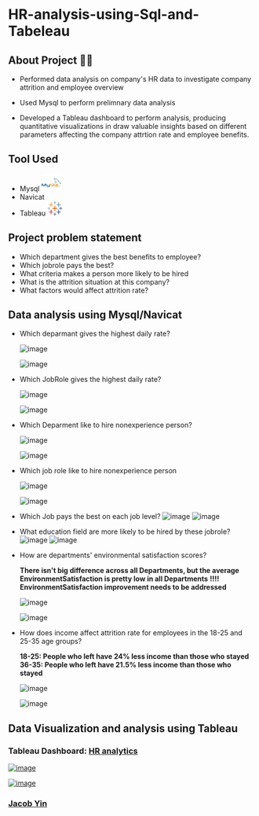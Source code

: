# HR-analysis-using-Sql-and-Tabeleau

## About Project 👨‍💻

- Performed data analysis on company's HR data to investigate company attrition and employee overview

- Used Mysql to perform prelimnary data analysis

- Developed a Tableau dashboard to perform analysis, producing quantitative visualizations in  draw valuable insights based on different parameters affecting the company attrtion rate and employee benefits.

## Tool Used
- Mysql <img src="https://raw.githubusercontent.com/devicons/devicon/master/icons/mysql/mysql-original-wordmark.svg" alt="mysql" width="40" height="35"/>
- Navicat
- Tableau <img src="https://raw.githubusercontent.com/mrankitgupta/mrankitgupta/a768d6bf0a001f03327578ae12f8867e4056cbaf/tableau-software.svg" alt="tableau" width="30" height="30"/>

## Project problem statement
- Which department gives the best benefits to employee?
- Which jobrole pays the best?
- What criteria  makes a person more likely to be hired
- What is the attrition situation at this company?
- What factors would affect attrition rate?

## Data analysis using Mysql/Navicat

- Which deparmant gives the highest daily rate?

   ![image](https://github.com/jyin16/HR-analysis-using-Sql-and-Tabeleau/assets/160368135/2331de07-754a-4d42-8aad-8c17a09b4331)
  
   ![image](https://github.com/jyin16/HR-analysis-using-Sql-and-Tabeleau/assets/160368135/ab304bcb-6c77-4899-9314-393f93b06e2b)

- Which JobRole gives the highest daily rate?

   ![image](https://github.com/jyin16/HR-analysis-using-Sql-and-Tabeleau/assets/160368135/ff92c705-5f4f-4722-876d-fcf5c0a0ebb3)
  
   ![image](https://github.com/jyin16/HR-analysis-using-Sql-and-Tabeleau/assets/160368135/0e012537-dde2-467d-83a0-edc7ca5d8a4e)

- Which Deparment like to hire nonexperience person?

   ![image](https://github.com/jyin16/HR-analysis-using-Sql-and-Tabeleau/assets/160368135/5598de73-3900-4c01-9a2d-a700be0c7040)
  
   ![image](https://github.com/jyin16/HR-analysis-using-Sql-and-Tabeleau/assets/160368135/a44e0cf3-92dc-42c8-807a-7a72901244ea)

- Which job role like to hire nonexperience person

   ![image](https://github.com/jyin16/HR-analysis-using-Sql-and-Tabeleau/assets/160368135/f6290e91-b773-4b60-9892-47b704dac6ee)
  
   ![image](https://github.com/jyin16/HR-analysis-using-Sql-and-Tabeleau/assets/160368135/cb146c86-c3e2-4a44-a06d-44f2b0266de9)

- Which Job pays the best on each job level?
![image](https://github.com/jyin16/HR-analysis-using-Sql-and-Tabeleau/assets/160368135/61c01053-dcd8-4f56-b4e0-eb23a349150e)
![image](https://github.com/jyin16/HR-analysis-using-Sql-and-Tabeleau/assets/160368135/b5a7579a-ebce-4442-a47e-43c445829323)

- What education field are more likely to be hired by these jobrole?
![image](https://github.com/jyin16/HR-analysis-using-Sql-and-Tabeleau/assets/160368135/2099eac3-7ab8-4084-aecc-25cb2e144862)
![image](https://github.com/jyin16/HR-analysis-using-Sql-and-Tabeleau/assets/160368135/f4b41100-c2b5-42f8-b6ca-1cafa4ec3696)

- How are departments' environmental satisfaction scores?

  **There isn't big difference across all Departments, but the average EnvironmentSatisfaction is pretty low in all Departments**
  **!!!! EnvironmentSatisfaction improvement needs to be addressed**
   
  ![image](https://github.com/jyin16/HR-analysis-using-Sql-and-Tabeleau/assets/160368135/9337f529-d1e2-4d15-b9a8-79c928170421)

  ![image](https://github.com/jyin16/HR-analysis-using-Sql-and-Tabeleau/assets/160368135/48ab6611-d8b0-468c-901c-37fecbca6e57)

- How does income  affect attrition rate for employees in the 18-25 and 25-35 age groups?

  **18-25: People who left have 24% less income than those who stayed**
  **36-35: People who left have 21.5% less income than those who stayed**

  ![image](https://github.com/jyin16/HR-analysis-using-Sql-and-Tabeleau/assets/160368135/8a300837-6223-41c7-b8b5-dd0573621f87)

  ![image](https://github.com/jyin16/HR-analysis-using-Sql-and-Tabeleau/assets/160368135/41f72c4b-0ec9-4d75-9afc-f8e087f1140e)


## Data Visualization and analysis using Tableau

### Tableau Dashboard: [HR analytics](https://public.tableau.com/shared/9JZ7CDMZG?:display_count=n&:origin=viz_share_link)

[![image](https://github.com/jyin16/HR-analysis-using-Sql-and-Tabeleau/assets/160368135/25b216c2-45ea-4e01-9f62-c7090174808a)](https://public.tableau.com/shared/BF6B7WY34?:display_count=n&:origin=viz_share_link)

[![image](https://github.com/jyin16/HR-analysis-using-Sql-and-Tabeleau/assets/160368135/3630c902-e39f-40e8-8989-fa69340d3775)](https://public.tableau.com/shared/BF6B7WY34?:display_count=n&:origin=viz_share_link)

### [Jacob Yin](https://www.linkedin.com/in/haoran-yin-1946a6292/)





